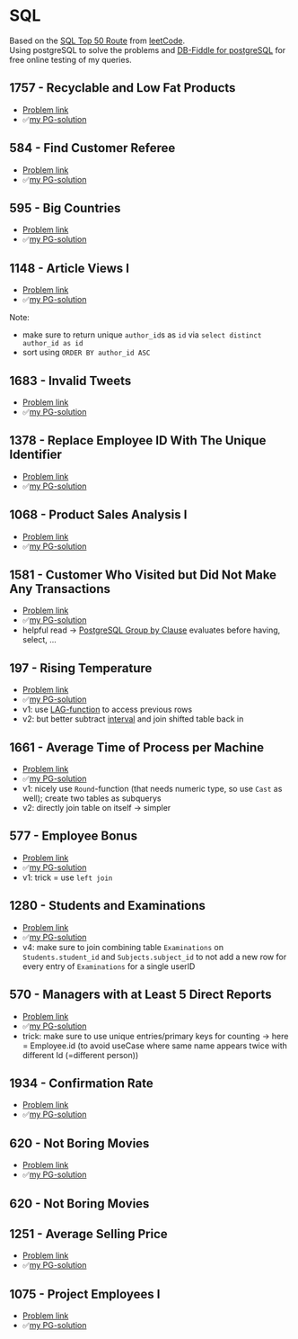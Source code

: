 # SQL

Based on the [SQL Top 50 Route](https://leetcode.com/studyplan/top-sql-50/) from [leetCode](https://leetcode.com).</br>
Using postgreSQL to solve the problems and [DB-Fiddle for postgreSQL](https://www.db-fiddle.com/) for free online testing of my queries.

## 1757 - Recyclable and Low Fat Products

* [Problem link](https://leetcode.com/problems/find-customer-referee/description)
* ✅[my PG-solution](../sql/1757-recyclable.pgsql)


## 584 - Find Customer Referee

* [Problem link](https://leetcode.com/problems/find-customer-referee/description)
* ✅[my PG-solution](../sql/584-findCustomerReferee.pgsql)


## 595 - Big Countries

* [Problem link](https://leetcode.com/problems/big-countries/description)
* ✅[my PG-solution](../sql/595-bigCountries.pgsql)

## 1148 - Article Views I

* [Problem link](https://leetcode.com/problems/article-views-i/description)
* ✅[my PG-solution](../sql/1148-articleViewsI.pgsql)

Note:

* make sure to return unique `author_id`s as `id` via `select distinct author_id as id`
* sort using `ORDER BY author_id ASC`

## 1683 - Invalid Tweets

* [Problem link](https://leetcode.com/problems/invalid-tweets/description/)
* ✅[my PG-solution](../sql/1683-invalidTweets.pgsql)

## 1378 - Replace Employee ID With The Unique Identifier

* [Problem link](https://leetcode.com/problems/replace-employee-id-with-the-unique-identifier/description/?envType=study-plan-v2&envId=top-sql-50)
* ✅[my PG-solution](../sql/1378-replaceId.pgsql)

## 1068 - Product Sales Analysis I

* [Problem link](https://leetcode.com/problems/product-sales-analysis-i/description)
* ✅[my PG-solution](../sql/1068-ProductSalesAnalysisI.pgsql)

## 1581 - Customer Who Visited but Did Not Make Any Transactions

* [Problem link](https://leetcode.com/problems/customer-who-visited-but-did-not-make-any-transactions/description/?envType=study-plan-v2&envId=top-sql-50)
* ✅[my PG-solution](../sql/1581-CustWoTrans.pgsql)
* helpful read -> [PostgreSQL Group by Clause](https://www.postgresqltutorial.com/postgresql-tutorial/postgresql-group-by/) evaluates before having, select, ...

## 197 - Rising Temperature

* [Problem link](https://leetcode.com/problems/rising-temperature/description/?envType=study-plan-v2&envId=top-sql-50)
* ✅[my PG-solution](../sql/197-RisingTemperature.pgsql)
* v1: use [LAG-function](https://www.postgresqltutorial.com/postgresql-window-function/postgresql-lag-function/) to access previous rows
* v2: but better subtract [interval](https://www.postgresql.org/docs/current/functions-datetime.html) and join shifted table back in

## 1661 - Average Time of Process per Machine

* [Problem link](https://leetcode.com/problems/average-time-of-process-per-machine/description/?envType=study-plan-v2&envId=top-sql-50)
* ✅[my PG-solution](../sql/1661-AvgTimeProcess.pgsql)
* v1: nicely use `Round`-function (that needs numeric type, so use `Cast` as well); create two tables as subquerys
* v2: directly join table on itself -> simpler

## 577 - Employee Bonus

* [Problem link](https://leetcode.com/problems/employee-bonus/description/?envType=study-plan-v2&envId=top-sql-50)
* ✅[my PG-solution](../sql/577-EmployeeBonus.pgsql)
* v1: trick = use `left join`

## 1280 - Students and Examinations

* [Problem link](https://leetcode.com/problems/students-and-examinations/description/?envType=study-plan-v2&envId=top-sql-50)
* ✅[my PG-solution](../sql/1280-StudentsAndExaminations.pgsql)
* v4: make sure to join combining table `Examinations` on `Students.student_id` and `Subjects.subject_id` to not add a new row for every entry of `Examinations` for a single userID

## 570 - Managers with at Least 5 Direct Reports

* [Problem link](https://leetcode.com/problems/managers-with-at-least-5-direct-reports/?envType=study-plan-v2&envId=top-sql-50)
* ✅[my PG-solution](../sql/570-Managers5Reports.pgsql)
* trick: make sure to use unique entries/primary keys for counting -> here = Employee.id (to avoid useCase where same name appears twice with different Id (=different person))

## 1934 - Confirmation Rate

* [Problem link](https://leetcode.com/problems/confirmation-rate/description/?envType=study-plan-v2&envId=top-sql-50)
* ✅[my PG-solution](../sql/1934-ConfirmationRate.pgsql)

## 620 - Not Boring Movies

* [Problem link](https://leetcode.com/problems/not-boring-movies/description/?envType=study-plan-v2&envId=top-sql-50)
* ✅[my PG-solution](../sql/620-NotBoringMovies.pgsql)
## 620 - Not Boring Movies

## 1251 - Average Selling Price

* [Problem link](https://leetcode.com/problems/average-selling-price/description/?envType=study-plan-v2&envId=top-sql-50)
* ✅[my PG-solution](../sql/1251-AverageSellingPrice.pgsql)

## 1075 - Project Employees I

* [Problem link](https://leetcode.com/problems/project-employees-i/description/?envType=study-plan-v2&envId=top-sql-50)
* ✅[my PG-solution](../sql/1075-ProjectEmployees1.pgsql)